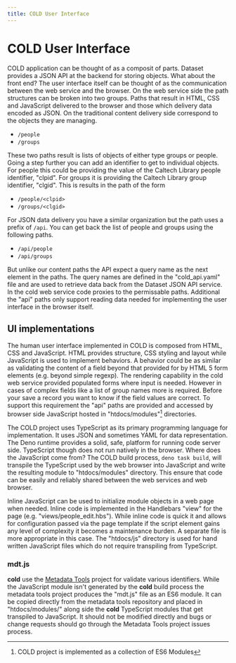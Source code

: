 ```yaml
---
title: COLD User Interface
---
```


# COLD User Interface

COLD application can be thought of as a composit of parts.  Dataset provides a JSON API at the backend for storing objects. What about the front end? The user interface itself can be thought of as the communication between the web service and the browser.  On the web service side the path structures can be broken into two groups.  Paths that result in HTML, CSS and JavaScript delivered to the browser and those which delivery data encoded as JSON.  On the traditional content delivery side correspond to the objects they are managing.

- `/people`
- `/groups`

These two paths result is lists of objects of either type groups or people.  Going a step further you can add an identifier to get to individual objects. For people this could be providing the value of the Caltech Library people identifier, "clpid". For groups it is providing the Caltech Library group identifier, "clgid". This is results in the path of the form

- `/people/<clpid>`
- `/groups/<clgid>`


For JSON data delivery you have a similar organization but the path uses a prefix of `/api`. You can get back the list of people and groups using the following paths.

- `/api/people`
- `/api/groups`

But unlike our content paths the API expect a query name as the next element in the paths.  The query names are defined in the "cold_api.yaml" file and are used to retrieve data back from the Dataset JSON API service.  In the cold web service code proxies to the permissable paths. Additional the "api" paths only support reading data needed for implementing the user interface in the browser itself.

## UI implementations

The human user interface implemented in COLD is composed from HTML, CSS and JavaScript.  HTML provides structure, CSS styling and layout while JavaScript is used to implement behaviors. A behavior could be as similar as validating the content of a field beyond that provided for by HTML 5 form elements (e.g. beyond simple regexp). The rendering capability in the cold web service provided populated forms where input is needed. However in cases of complex fields like a list of group names more is required.  Before your save a record you want to know if the field values are correct. To support this requirement the "api" paths are provided and accessed by browser side JavaScript hosted in "htdocs/modules"[^1] directories.

[^1]: COLD project is implemented as a collection of ES6 Modules

The COLD project uses TypeScript as its primary programming language for implementation. It uses JSON and sometimes YAML for data representation.  The Deno runtime provides a solid, safe, platform for running code server side.  TypeScript though does not run natively in the browser. Where does the JavaScript come from?  The COLD build process, `deno task build`, will transpile the TypeScript used by the web browser into JavaScript and write the resulting module to "htdocs/modules" directory. This ensure that code can be easily and reliably shared between the web services and web browser.

Inline JavaScript can be used to initialize module objects in a web page when needed. Inline code is implemented in the Handlebars "view" for the page (e.g. "views/people_edit.hbs"). While inline code is quick it and allows for configuration passed via the page template if the script element gains any level of complexity it becomes a maintenance burden. A separate file is more appropriate in this case. The "htdocs/js" directory is used for hand written JavaScript files which do not require transpiling from TypeScript.

### mdt.js

**cold** use the [Metadata Tools](https://github.com/caltechlibrary/metadatatools) project for validate various identifiers. While the JavaScript module isn't generated by the **cold** build process the metadata tools project produces the "mdt.js" file as an ES6 module.  It can be copied directly from the metadata tools repository and placed in "htdocs/modules/" along side the **cold** TypeScript modules that get transpiled to JavaScript. It should not be modified directly and bugs or change requests should go through the Metadata Tools project issues process.
